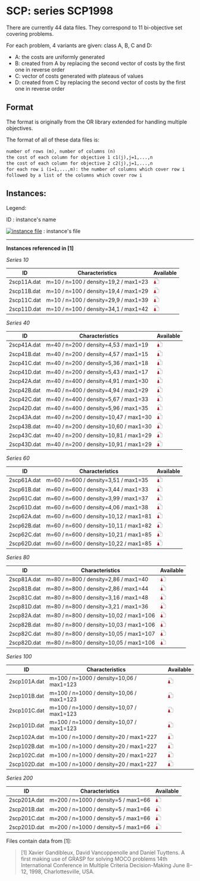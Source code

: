 # SCP: series SCP1998

There are currently 44 data files.
They correspond to 11 bi-objective set covering problems.

For each problem, 4 variants are given: class A, B, C and D:

+ A: the costs are uniformly generated
+ B: created from A by replacing the second vector of costs by the first one in reverse order
+ C: vector of costs generated with plateaus of values
+ D: created from C by replacing the second vector of costs by the first one in reverse order


## Format
The format is originally from the OR library extended for handling multiple objectives.

The format of all of these data files is:

    number of rows (m), number of columns (n)   
    the cost of each column for objective 1 c1(j),j=1,...,n
    the cost of each column for objective 2 c2(j),j=1,...,n 
    for each row i (i=1,...,m): the number of columns which cover row i followed by a list of the columns which cover row i


## Instances:
 
Legend:

ID : instance's name

[![instance file](https://github.com/vOptSolver/vOptLib/blob/master/img/icon/dl-instance.png "instance file")](instances/) : instance's file 



***


**Instances referenced  in [1]**


*Series 10*

| ID            | Characteristics                       | Available | 
| ------------- | ------------------------------------- | --------- |
| 2scp11A.dat 	| m=10 / n=100 / density=19,2 / max1=23 | [![instance file](./img/icon/dl-instance.png "instance file")](instances/) | 
| 2scp11B.dat 	| m=10 / n=100 / density=19,4 / max1=29 | [![instance file](./img/icon/dl-instance.png "instance file")](instances/) | 
| 2scp11C.dat 	| m=10 / n=100 / density=29,9 / max1=39 | [![instance file](./img/icon/dl-instance.png "instance file")](instances/) | 
| 2scp11D.dat 	| m=10 / n=100 / density=34,1 / max1=42 | [![instance file](./img/icon/dl-instance.png "instance file")](instances/) | 

*Series 40*

| ID            | Characteristics                        | Available | 
| ------------- | -------------------------------------- | --------- |
| 2scp41A.dat 	| m=40 / n=200 / density=4,53 / max1=19  | [![instance file](./img/icon/dl-instance.png "instance file")](instances/) | 
| 2scp41B.dat 	| m=40 / n=200 / density=4,57 / max1=15  | [![instance file](./img/icon/dl-instance.png "instance file")](instances/) | 
| 2scp41C.dat 	| m=40 / n=200 / density=5,36 / max1=18  | [![instance file](./img/icon/dl-instance.png "instance file")](instances/) | 
| 2scp41D.dat 	| m=40 / n=200 / density=5,43 / max1=17  | [![instance file](./img/icon/dl-instance.png "instance file")](instances/) | 
| 2scp42A.dat 	| m=40 / n=400 / density=4,91 / max1=30  | [![instance file](./img/icon/dl-instance.png "instance file")](instances/) | 
| 2scp42B.dat 	| m=40 / n=400 / density=4,94 / max1=29  | [![instance file](./img/icon/dl-instance.png "instance file")](instances/) | 
| 2scp42C.dat 	| m=40 / n=400 / density=5,67 / max1=33  | [![instance file](./img/icon/dl-instance.png "instance file")](instances/) | 
| 2scp42D.dat 	| m=40 / n=400 / density=5,96 / max1=35  | [![instance file](./img/icon/dl-instance.png "instance file")](instances/) | 
| 2scp43A.dat 	| m=40 / n=200 / density=10,47 / max1=30 | [![instance file](./img/icon/dl-instance.png "instance file")](instances/) | 
| 2scp43B.dat 	| m=40 / n=200 / density=10,60 / max1=30 | [![instance file](./img/icon/dl-instance.png "instance file")](instances/) | 
| 2scp43C.dat 	| m=40 / n=200 / density=10,81 / max1=29 | [![instance file](./img/icon/dl-instance.png "instance file")](instances/) | 
| 2scp43D.dat 	| m=40 / n=200 / density=10,91 / max1=29 | [![instance file](./img/icon/dl-instance.png "instance file")](instances/) | 

*Series 60*

| ID            | Characteristics                        | Available | 
| ------------- | -------------------------------------- | --------- |
| 2scp61A.dat 	| m=60 / n=600 / density=3,51 / max1=35  | [![instance file](./img/icon/dl-instance.png "instance file")](instances/) | 
| 2scp61B.dat 	| m=60 / n=600 / density=3,44 / max1=33  | [![instance file](./img/icon/dl-instance.png "instance file")](instances/) | 
| 2scp61C.dat 	| m=60 / n=600 / density=3,99 / max1=37  | [![instance file](./img/icon/dl-instance.png "instance file")](instances/) | 
| 2scp61D.dat 	| m=60 / n=600 / density=4,06 / max1=38  | [![instance file](./img/icon/dl-instance.png "instance file")](instances/) | 
| 2scp62A.dat 	| m=60 / n=600 / density=10,12 / max1=81 | [![instance file](./img/icon/dl-instance.png "instance file")](instances/) | 
| 2scp62B.dat 	| m=60 / n=600 / density=10,11 / max1=82 | [![instance file](./img/icon/dl-instance.png "instance file")](instances/) | 
| 2scp62C.dat 	| m=60 / n=600 / density=10,21 / max1=85 | [![instance file](./img/icon/dl-instance.png "instance file")](instances/) | 
| 2scp62D.dat 	| m=60 / n=600 / density=10,22 / max1=85 | [![instance file](./img/icon/dl-instance.png "instance file")](instances/) | 

*Series 80*

| ID            | Characteristics                         | Available | 
| ------------- | --------------------------------------- | --------- |
| 2scp81A.dat 	| m=80 / n=800 / density=2,86 / max1=40   | [![instance file](./img/icon/dl-instance.png "instance file")](instances/) | 
| 2scp81B.dat 	| m=80 / n=800 / density=2,86 / max1=44   | [![instance file](./img/icon/dl-instance.png "instance file")](instances/) | 
| 2scp81C.dat 	| m=80 / n=800 / density=3,16 / max1=48   | [![instance file](./img/icon/dl-instance.png "instance file")](instances/) | 
| 2scp81D.dat 	| m=80 / n=800 / density=3,21 / max1=36   | [![instance file](./img/icon/dl-instance.png "instance file")](instances/) | 
| 2scp82A.dat 	| m=80 / n=800 / density=10,02 / max1=106 | [![instance file](./img/icon/dl-instance.png "instance file")](instances/) | 
| 2scp82B.dat 	| m=80 / n=800 / density=10,03 / max1=106 | [![instance file](./img/icon/dl-instance.png "instance file")](instances/) | 
| 2scp82C.dat 	| m=80 / n=800 / density=10,05 / max1=107 | [![instance file](./img/icon/dl-instance.png "instance file")](instances/) | 
| 2scp82D.dat 	| m=80 / n=800 / density=10,05 / max1=106 | [![instance file](./img/icon/dl-instance.png "instance file")](instances/) | 

*Series 100*

| ID            | Characteristics                           | Available | 
| ------------- | ----------------------------------------- | --------- |
| 2scp101A.dat 	| m=100 / n=1000 / density=10,06 / max1=123 | [![instance file](./img/icon/dl-instance.png "instance file")](instances/) | 
| 2scp101B.dat 	| m=100 / n=1000 / density=10,06 / max1=123 | [![instance file](./img/icon/dl-instance.png "instance file")](instances/) | 
| 2scp101C.dat 	| m=100 / n=1000 / density=10,07 / max1=123 | [![instance file](./img/icon/dl-instance.png "instance file")](instances/) | 
| 2scp101D.dat 	| m=100 / n=1000 / density=10,07 / max1=123 | [![instance file](./img/icon/dl-instance.png "instance file")](instances/) | 
| 2scp102A.dat 	| m=100 / n=1000 / density=20 / max1=227    | [![instance file](./img/icon/dl-instance.png "instance file")](instances/) | 
| 2scp102B.dat 	| m=100 / n=1000 / density=20 / max1=227    | [![instance file](./img/icon/dl-instance.png "instance file")](instances/) | 
| 2scp102C.dat 	| m=100 / n=1000 / density=20 / max1=227    | [![instance file](./img/icon/dl-instance.png "instance file")](instances/) | 
| 2scp102D.dat 	| m=100 / n=1000 / density=20 / max1=227    | [![instance file](./img/icon/dl-instance.png "instance file")](instances/) | 

*Series 200*

| ID            | Characteristics                        | Available | 
| ------------- | -------------------------------------- | --------- |
| 2scp201A.dat 	| m=200 / n=1000 / density=5 / max1=66   | [![instance file](./img/icon/dl-instance.png "instance file")](instances/)| 
| 2scp201B.dat 	| m=200 / n=1000 / density=5 / max1=66   | [![instance file](./img/icon/dl-instance.png "instance file")](instances/)| 
| 2scp201C.dat 	| m=200 / n=1000 / density=5 / max1=66   | [![instance file](./img/icon/dl-instance.png "instance file")](instances/)| 
| 2scp201D.dat 	| m=200 / n=1000 / density=5 / max1=66   | [![instance file](./img/icon/dl-instance.png "instance file")](instances/)| 



Files contain data from [1]:

> [1] Xavier Gandibleux, David Vancoppenolle and Daniel Tuyttens.
 A first making use of GRASP for solving MOCO problems
 14th International Conference in Multiple Criteria Decision-Making
 June 8–12, 1998, Charlottesville, USA.
